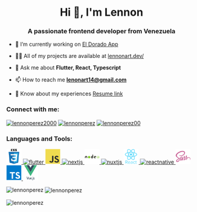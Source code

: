 <h1 align="center">Hi 👋, I'm Lennon</h1>
<h3 align="center">A passionate frontend developer from Venezuela</h3>

- 🔭 I’m currently working on [El Dorado App](https://app.eldorado.io/)

- 👨‍💻 All of my projects are available at [lennonart.dev/](https://lennonart.dev/)

- 💬 Ask me about **Flutter, React, Typescript**

- 📫 How to reach me **lenonart14@gmail.com**

- 📄 Know about my experiences [Resume link](https://drive.google.com/file/d/1Ts0r-bIi113vWJWhB8G1Rs9eRIlO7Uai/view?usp=sharing)

<h3 align="left">Connect with me:</h3>
<p align="left">
<a href="https://twitter.com/lennonperez2000" target="blank"><img align="center" src="https://raw.githubusercontent.com/rahuldkjain/github-profile-readme-generator/master/src/images/icons/Social/twitter.svg" alt="lennonperez2000" height="30" width="40" /></a>
<a href="https://linkedin.com/in/lennonperez" target="blank"><img align="center" src="https://raw.githubusercontent.com/rahuldkjain/github-profile-readme-generator/master/src/images/icons/Social/linked-in-alt.svg" alt="lennonperez" height="30" width="40" /></a>
<a href="https://instagram.com/lennonperez00" target="blank"><img align="center" src="https://raw.githubusercontent.com/rahuldkjain/github-profile-readme-generator/master/src/images/icons/Social/instagram.svg" alt="lennonperez00" height="30" width="40" /></a>
</p>

<h3 align="left">Languages and Tools:</h3>
<p align="left"> <a href="https://www.w3schools.com/css/" target="_blank" rel="noreferrer"> <img src="https://raw.githubusercontent.com/devicons/devicon/master/icons/css3/css3-original-wordmark.svg" alt="css3" width="40" height="40"/> </a> <a href="https://flutter.dev" target="_blank" rel="noreferrer"> <img src="https://www.vectorlogo.zone/logos/flutterio/flutterio-icon.svg" alt="flutter" width="40" height="40"/> </a> <a href="https://developer.mozilla.org/en-US/docs/Web/JavaScript" target="_blank" rel="noreferrer"> <img src="https://raw.githubusercontent.com/devicons/devicon/master/icons/javascript/javascript-original.svg" alt="javascript" width="40" height="40"/> </a> <a href="https://nextjs.org/" target="_blank" rel="noreferrer"> <img src="https://cdn.worldvectorlogo.com/logos/nextjs-2.svg" alt="nextjs" width="40" height="40"/> </a> <a href="https://nodejs.org" target="_blank" rel="noreferrer"> <img src="https://raw.githubusercontent.com/devicons/devicon/master/icons/nodejs/nodejs-original-wordmark.svg" alt="nodejs" width="40" height="40"/> </a> <a href="https://nuxtjs.org/" target="_blank" rel="noreferrer"> <img src="https://www.vectorlogo.zone/logos/nuxtjs/nuxtjs-icon.svg" alt="nuxtjs" width="40" height="40"/> </a> <a href="https://reactjs.org/" target="_blank" rel="noreferrer"> <img src="https://raw.githubusercontent.com/devicons/devicon/master/icons/react/react-original-wordmark.svg" alt="react" width="40" height="40"/> </a> <a href="https://reactnative.dev/" target="_blank" rel="noreferrer"> <img src="https://reactnative.dev/img/header_logo.svg" alt="reactnative" width="40" height="40"/> </a> <a href="https://sass-lang.com" target="_blank" rel="noreferrer"> <img src="https://raw.githubusercontent.com/devicons/devicon/master/icons/sass/sass-original.svg" alt="sass" width="40" height="40"/> </a> <a href="https://www.typescriptlang.org/" target="_blank" rel="noreferrer"> <img src="https://raw.githubusercontent.com/devicons/devicon/master/icons/typescript/typescript-original.svg" alt="typescript" width="40" height="40"/> </a> <a href="https://vuejs.org/" target="_blank" rel="noreferrer"> <img src="https://raw.githubusercontent.com/devicons/devicon/master/icons/vuejs/vuejs-original-wordmark.svg" alt="vuejs" width="40" height="40"/> </a> </p>

<p><img align="left" src="https://github-readme-stats.vercel.app/api/top-langs?username=lennonperez&show_icons=true&locale=en&layout=compact" alt="lennonperez" /></p>

<p>&nbsp;<img align="center" src="https://github-readme-stats.vercel.app/api?username=lennonperez&show_icons=true&locale=en" alt="lennonperez" /></p>

<p><img align="center" src="https://github-readme-streak-stats.herokuapp.com/?user=lennonperez&" alt="lennonperez" /></p>
